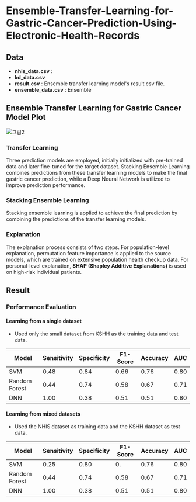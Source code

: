 # Ensemble-Transfer-Learning-for-Gastric-Cancer-Prediction-Using-Electronic-Health-Records



## Data
- **nhis_data.csv** : 
- **kd_data.csv**
- **result.csv** : Ensemble transfer learning model's result csv file.
- **ensemble_data.csv** : Ensemble 


## Ensemble Transfer Learning for Gastric Cancer Model Plot
![그림2](https://github.com/YeabinLim/Ensemble_Transfer_Learning_for_Gastric_Cancer/assets/118752772/43f06ec5-a160-434e-b28a-5406103af22a)

### Transfer Learning
Three prediction models are employed, initially initialized with pre-trained data and later fine-tuned for the target dataset. Stacking Ensemble Learning combines predictions from these transfer learning models to make the final gastric cancer prediction, while a Deep Neural Network is utilized to improve prediction performance.

### Stacking Ensemble Learning
Stacking ensemble learning is applied to achieve the final prediction by combining the predictions of the transfer learning models.

### Explanation
The explanation process consists of two steps. For population-level explanation, permutation feature importance is applied to the source models, which are trained on extensive population health checkup data. For personal-level explanation, **SHAP (Shapley Additive Explanations)** is used on high-risk individual patients.


## Result
### Performance Evaluation
#### Learning from a single dataset
- Used only the small dataset from KSHH as the training data and test data.
  
| Model          | Sensitivity | Specificity | F1-Score | Accuracy | AUC   |
| -------------- | ----------- | ----------- | -------- | -------- | ----- |
| SVM            | 0.48        | 0.84        | 0.66     | 0.76     | 0.80  |
| Random Forest  | 0.44        | 0.74        | 0.58     | 0.67     | 0.71  |
| DNN            | 1.00        | 0.38        | 0.51     | 0.51     | 0.80  |


#### Learning from mixed datasets
- Used the NHIS dataset as training data and the KSHH dataset as test data.

| Model          | Sensitivity | Specificity | F1-Score | Accuracy | AUC   |
| -------------- | ----------- | ----------- | -------- | -------- | ----- |
| SVM            | 0.25        | 0.80        | 0.     | 0.76     | 0.80  |
| Random Forest  | 0.44        | 0.74        | 0.58     | 0.67     | 0.71  |
| DNN            | 1.00        | 0.38        | 0.51     | 0.51     | 0.80  |
